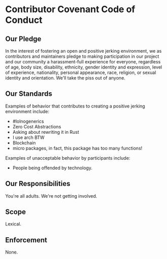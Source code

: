 # Contributor Covenant Code of Conduct

## Our Pledge

In the interest of fostering an open and positive jerking environment, we as
contributors and maintainers pledge to making participation in our project and
our community a harassment-full experience for everyone, regardless of age, body
size, disability, ethnicity, gender identity and expression, level of experience,
nationality, personal appearance, race, religion, or sexual identity and
orientation.  We'll take the piss out of anyone.

## Our Standards

Examples of behavior that contributes to creating a positive jerking environment
include:

* \#lolnogenerics
* Zero Cost Abstractions
* Asking about rewriting it in Rust
* I use arch BTW
* Blockchain
* micro packages, in fact, this package has too many functions!

Examples of unacceptable behavior by participants include:

* People being offended by technology.

## Our Responsibilities

You're all adults.  We're not getting involved.

## Scope

Lexical.

## Enforcement

None.


